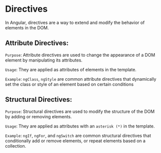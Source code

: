 
# Directives

In Angular, directives are a way to extend and modify the behavior of elements in the DOM.

## Attribute Directives:

`Purpose`: Attribute directives are used to change the appearance of a DOM element by manipulating its attributes.

`Usage`: They are applied as attributes of elements in the template.

`Example`: `ngClass`, `ngStyle` are common attribute directives that dynamically set the class or style of an element based on certain conditions


## Structural Directives:

`Purpose`: Structural directives are used to modify the structure of the DOM by adding or removing elements.

`Usage`: They are applied as attributes with an `asterisk (*)` in the template.

`Example`: `ngIf`, `ngFor`, and `ngSwitch` are common structural directives that conditionally add or remove elements, or repeat elements based on a collection.


